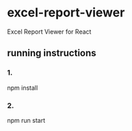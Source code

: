 # excel-report-viewer
Excel Report Viewer for React

## running instructions
### 1.
npm install
### 2.
npm run start
